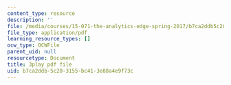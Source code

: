 ```yaml
---
content_type: resource
description: ''
file: /media/courses/15-071-the-analytics-edge-spring-2017/b7ca2ddb5c203155bc413e88a4e9f73c_aktu4aRQ5X4.pdf
file_type: application/pdf
learning_resource_types: []
ocw_type: OCWFile
parent_uid: null
resourcetype: Document
title: 3play pdf file
uid: b7ca2ddb-5c20-3155-bc41-3e88a4e9f73c
---
```

